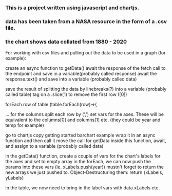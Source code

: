### This is a project written using javascript and chartjs. 

### data has been taken from a NASA resource in the form of a .csv file. 

### the chart shows data collated from 1880 - 2020

For working with csv files and pulling out the data to be used in a graph (for example):

create an async function to getData()
await the response of the fetch call to the endpoint and save in a variable(probably called response)
await the response.text() and save into a variable (probably called data)

save the result of splitting the data by linebreaks(?) into a variable (probably called table)
tag on a .slice(1) to remove the first row ([0])

forEach row of table (table.forEach(row)=>{

... for the columns split each row by (',')
set vars for the axes. These will be equivalent to the columns[0] and columns[1] etc.
(they could be year and temp for example)

go to chartjs
copy getting started barchart example
wrap it in an async function and then call it
move the call for getData inside this function, await, and assign to a variable (probably called data)

in the getData() function, create a couple of vars for the chart's labels for the axes and set to empty array
in the forEach, we can now push the params into these vars (ie. xLabels.push(year))
mustn't forget to return the new arrays we just pushed to. Object-Destructuring them: return {xLabels, yLabels}

in the table, we now need to bring in the label vars with data.xLabels etc.